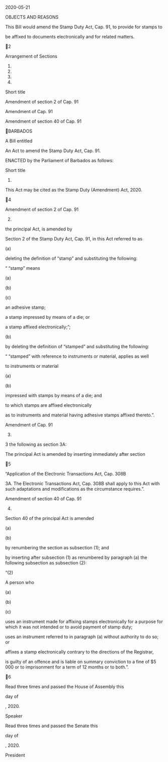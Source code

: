 2020-05-21

OBJECTS AND REASONS

This Bill would amend the Stamp Duty Act, Cap. 91, to provide for stamps to

be affixed to documents electronically and for related matters.

2

Arrangement of Sections

1.

2.

3.

4.

Short title

Amendment of section 2 of Cap. 91

Amendment of Cap. 91

Amendment of section 40 of Cap. 91

BARBADOS

A Bill entitled

An Act to amend the Stamp Duty Act, Cap. 91.

ENACTED by the Parliament of Barbados as follows:

Short title

1.

This Act may be cited as the Stamp Duty (Amendment) Act, 2020.

4

Amendment of section 2 of Cap. 91

2.
the principal Act, is amended by

Section 2 of the Stamp Duty Act, Cap. 91, in this Act referred to as

(a)

deleting the definition of “stamp” and substituting the following:

“  “stamp” means

(a)

(b)

(c)

an adhesive stamp;

a stamp impressed by means of a die; or

a stamp affixed electronically;”;

(b)

by  deleting  the  definition  of  “stamped”  and  substituting  the
following:

“  “stamped” with reference to instruments or material, applies as well

to instruments or material

(a)

(b)

impressed with stamps by means of a die; and

to which stamps are affixed electronically

as  to  instruments  and  material  having  adhesive  stamps  affixed
thereto.”.

Amendment of Cap. 91

3.
3 the following as section 3A:

The principal Act is amended by inserting immediately after section

5

“Application of the Electronic Transactions Act, Cap. 308B

3A.
The Electronic Transactions Act, Cap. 308B shall apply to
this Act with such adaptations and modifications as the circumstance
requires.”.

Amendment of section 40 of Cap. 91

4.

Section 40 of the principal Act is amended

(a)

(b)

by renumbering the section as subsection (1); and

by inserting after subsection (1) as renumbered by paragraph (a) the
following subsection as subsection (2):

“(2)

A person who

(a)

(b)

(c)

uses an instrument made for affixing stamps electronically
for  a  purpose  for  which  it  was  not  intended  or  to  avoid
payment of stamp duty;

uses  an  instrument  referred  to  in  paragraph  (a)  without
authority to do so; or

affixes a stamp electronically contrary to the directions of the
Registrar,

is guilty of an offence and is liable on summary conviction to a fine of
$5 000 or to imprisonment for a term of 12 months or to both.”.

6

Read three times and passed the House of Assembly this

day of

, 2020.

Speaker

Read three times and passed the Senate this

day of

, 2020.

President

